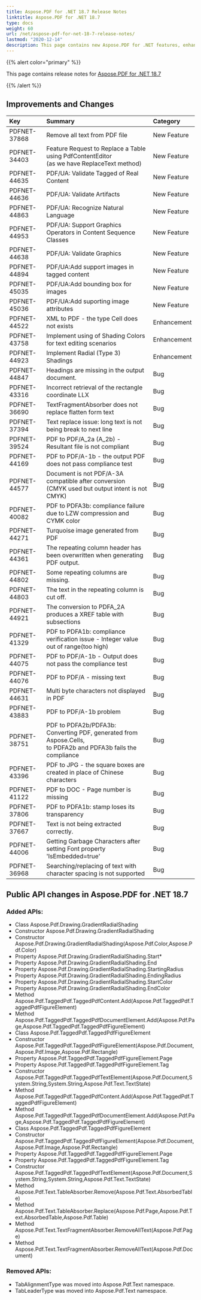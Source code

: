 ```yaml
---
title: Aspose.PDF for .NET 18.7 Release Notes
linktitle: Aspose.PDF for .NET 18.7
type: docs
weight: 60
url: /net/aspose-pdf-for-net-18-7-release-notes/
lastmod: "2020-12-14"
description: This page contains new Aspose.PDF for .NET features, enhancement, and bug fixes in 2018, version 18.7. 
---
```


{{% alert color="primary" %}} 

This page contains release notes for [Aspose.PDF for .NET 18.7](http://nuget.org/packages/Aspose.Pdf/18.7.0)

{{% /alert %}} 

## Improvements and Changes

|**Key**|**Summary**|**Category**|
| :- | :- | :- |
|PDFNET-37868|Remove all text from PDF file|New Feature|
|PDFNET-34403|Feature Request to Replace a Table using PdfContentEditor<br> (as we have ReplaceText method)|New Feature|
|PDFNET-44635|PDF/UA: Validate Tagged of Real Content|New Feature|
|PDFNET-44636|PDF/UA: Validate Artifacts|New Feature|
|PDFNET-44863|PDF/UA: Recognize Natural Language|New Feature|
|PDFNET-44953|PDF/UA: Support Graphics Operators in Content Sequence Classes|New Feature|
|PDFNET-44638|PDF/UA: Validate Graphics|New Feature|
|PDFNET-44894|PDF/UA:Add support images in tagged content|New Feature|
|PDFNET-45035|PDF/UA:Add bounding box for images|New Feature|
|PDFNET-45036|PDF/UA:Add suporting image attributes|New Feature|
|PDFNET-44522|XML to PDF - the type Cell does not exists|Enhancement|
|PDFNET-43758|Implement using of Shading Colors for text editing scenarios|Enhancement|
|PDFNET-44923|Implement Radial (Type 3) Shadings|Enhancement|
|PDFNET-44847|Headings are missing in the output document.|Bug|
|PDFNET-43316|Incorrect retrieval of the rectangle coordinate LLX|Bug|
|PDFNET-36690|TextFragmentAbsorber does not replace flatten form text|Bug|
|PDFNET-37394|Text replace issue: long text is not being break to next line|Bug|
|PDFNET-39524|PDF to PDF/A_2a (A_2b) - Resultant file is not compliant|Bug|
|PDFNET-44169|PDF to PDF/A-1b - the output PDF does not pass compliance test|Bug|
|PDFNET-44577|Document is not PDF/A-3A compatible after conversion <br>(CMYK used but output intent is not CMYK)|Bug|
|PDFNET-40082|PDF to PDFA3b: compliance failure due to LZW compression and CYMK color|Bug|
|PDFNET-44271|Turquoise image generated from PDF|Bug|
|PDFNET-44361|The repeating column header has been overwritten when generating PDF output.|Bug|
|PDFNET-44802|Some repeating columns are missing.|Bug|
|PDFNET-44803|The text in the repeating column is cut off.|Bug|
|PDFNET-44921|The conversion to PDFA_2A produces a XREF table with subsections|Bug|
|PDFNET-41329|PDF to PDFA1b: compliance verification issue - Integer value out of range(too high)|Bug|
|PDFNET-44075|PDF to PDF/A-1b - Output does not pass the compliance test|Bug|
|PDFNET-44076|PDF to PDF/A - missing text|Bug|
|PDFNET-44631|Multi byte characters not displayed in PDF|Bug|
|PDFNET-43883|PDF to PDF/A-1b problem|Bug|
|PDFNET-38751|PDF to PDFA2b/PDFA3b: Converting PDF, generated from Aspose.Cells,<br> to PDFA2b and PDFA3b fails the compliance|Bug|
|PDFNET-43396|PDF to JPG - the square boxes are created in place of Chinese characters|Bug|
|PDFNET-41122|PDF to DOC - Page number is missing|Bug|
|PDFNET-37806|PDF to PDFA1b: stamp loses its transparency|Bug|
|PDFNET-37667|Text is not being extracted correctly.|Bug|
|PDFNET-44006|Getting Garbage Characters after setting Font property 'IsEmbedded=true'|Bug|
|PDFNET-36968|Searching/replacing of text with character spacing is not supported|Bug|

## Public API changes in Aspose.PDF for .NET 18.7

### Added APIs:

* Class Aspose.Pdf.Drawing.GradientRadialShading
* Constructor Aspose.Pdf.Drawing.GradientRadialShading
* Constructor Aspose.Pdf.Drawing.GradientRadialShading(Aspose.Pdf.Color,Aspose.Pdf.Color)
* Property Aspose.Pdf.Drawing.GradientRadialShading.Start* 
* Property Aspose.Pdf.Drawing.GradientRadialShading.End
* Property Aspose.Pdf.Drawing.GradientRadialShading.StartingRadius
* Property Aspose.Pdf.Drawing.GradientRadialShading.EndingRadius
* Property Aspose.Pdf.Drawing.GradientRadialShading.StartColor
* Property Aspose.Pdf.Drawing.GradientRadialShading.EndColor
* Method Aspose.Pdf.TaggedPdf.TaggedPdfContent.Add(Aspose.Pdf.TaggedPdf.TaggedPdfFigureElement)
* Method Aspose.Pdf.TaggedPdf.TaggedPdfDocumentElement.Add(Aspose.Pdf.Page,Aspose.Pdf.TaggedPdf.TaggedPdfFigureElement)
* Class Aspose.Pdf.TaggedPdf.TaggedPdfFigureElement
* Constructor Aspose.Pdf.TaggedPdf.TaggedPdfFigureElement(Aspose.Pdf.Document,Aspose.Pdf.Image,Aspose.Pdf.Rectangle)
* Property Aspose.Pdf.TaggedPdf.TaggedPdfFigureElement.Page
* Property Aspose.Pdf.TaggedPdf.TaggedPdfFigureElement.Tag
* Constructor Aspose.Pdf.TaggedPdf.TaggedPdfTextElement(Aspose.Pdf.Document,System.String,System.String,Aspose.Pdf.Text.TextState)
* Method Aspose.Pdf.TaggedPdf.TaggedPdfContent.Add(Aspose.Pdf.TaggedPdf.TaggedPdfFigureElement)
* Method Aspose.Pdf.TaggedPdf.TaggedPdfDocumentElement.Add(Aspose.Pdf.Page,Aspose.Pdf.TaggedPdf.TaggedPdfFigureElement)
* Class Aspose.Pdf.TaggedPdf.TaggedPdfFigureElement
* Constructor Aspose.Pdf.TaggedPdf.TaggedPdfFigureElement(Aspose.Pdf.Document,Aspose.Pdf.Image,Aspose.Pdf.Rectangle)
* Property Aspose.Pdf.TaggedPdf.TaggedPdfFigureElement.Page
* Property Aspose.Pdf.TaggedPdf.TaggedPdfFigureElement.Tag
* Constructor Aspose.Pdf.TaggedPdf.TaggedPdfTextElement(Aspose.Pdf.Document,System.String,System.String,Aspose.Pdf.Text.TextState)
* Method Aspose.Pdf.Text.TableAbsorber.Remove(Aspose.Pdf.Text.AbsorbedTable)
* Method Aspose.Pdf.Text.TableAbsorber.Replace(Aspose.Pdf.Page,Aspose.Pdf.Text.AbsorbedTable,Aspose.Pdf.Table)
* Method Aspose.Pdf.Text.TextFragmentAbsorber.RemoveAllText(Aspose.Pdf.Page)
* Method Aspose.Pdf.Text.TextFragmentAbsorber.RemoveAllText(Aspose.Pdf.Document)

### Removed APIs:

* TabAlignmentType was moved into Aspose.Pdf.Text namespace.
* TabLeaderType was moved into Aspose.Pdf.Text namespace.

